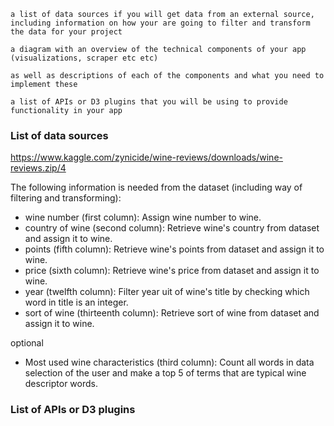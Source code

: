 

    a list of data sources if you will get data from an external source, including information on how your are going to filter and transform the data for your project

    a diagram with an overview of the technical components of your app (visualizations, scraper etc etc)

    as well as descriptions of each of the components and what you need to implement these

    a list of APIs or D3 plugins that you will be using to provide functionality in your app

### List of data sources

https://www.kaggle.com/zynicide/wine-reviews/downloads/wine-reviews.zip/4

The following information is needed from the dataset (including way of filtering and transforming):
* wine number (first column): Assign wine number to wine.
* country of wine (second column): Retrieve wine's country from dataset and assign it to wine.
* points (fifth column): Retrieve wine's points from dataset and assign it to wine.
* price (sixth column): Retrieve wine's price from dataset and assign it to wine.
* year (twelfth column): Filter year uit of wine's title by checking which word in title is an integer.
* sort of wine (thirteenth column): Retrieve sort of wine from dataset and assign it to wine.

optional
* Most used wine characteristics (third column): Count all words in data selection of the user and make a top 5 of terms that are typical wine descriptor words.

### List of APIs or D3 plugins
